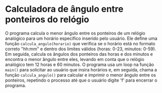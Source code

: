 # Calculadora de ângulo entre ponteiros do relógio

O programa calcula o menor ângulo entre os ponteiros de um relógio analógico para um horário específico inserido pelo usuário. Ele define uma função `calcula_angulo(horario)` que verifica se o horário está no formato correto "hh:mm" e dentro dos limites válidos (horas: 0-23, minutos: 0-59). Em seguida, calcula os ângulos dos ponteiros das horas e dos minutos e encontra o menor ângulo entre eles, levando em conta que o relógio analógico tem 12 horas e 60 minutos. O programa usa um loop na função `main()` para solicitar ao usuário que insira horários e, em seguida, chama a função `calcula_angulo()` para calcular e imprimir o menor ângulo entre os ponteiros, repetindo o processo até que o usuário digite 'f' para encerrar o programa.
